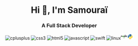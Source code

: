 <h1 align="center">Hi 👋, I'm Samouraï</h1>
<h3 align="center">A Full Stack Developer</h3>
<p align="center"><img src="https://devicons.github.io/devicon/devicon.git/icons/cplusplus/cplusplus-original.svg" alt="cplusplus" width="20" height="20"/> <img src="https://devicons.github.io/devicon/devicon.git/icons/css3/css3-original-wordmark.svg" alt="css3" width="20" height="20"/> <img src="https://devicons.github.io/devicon/devicon.git/icons/html5/html5-original-wordmark.svg" alt="html5" width="20" height="20"/> <img src="https://devicons.github.io/devicon/devicon.git/icons/javascript/javascript-original.svg" alt="javascript" width="20" height="20"/> <img src="https://devicons.github.io/devicon/devicon.git/icons/swift/swift-original-wordmark.svg" alt="swift" width="20" height="20"/> <img src="https://devicons.github.io/devicon/devicon.git/icons/linux/linux-original.svg" alt="linux" width="20" height="20"/><img src="https://github.com/devicons/devicon/blob/master/icons/nodejs/nodejs-original-wordmark.svg" alt="NodeJS" width="20" height="20"/><img
src="https://raw.githubusercontent.com/devicons/devicon/master/icons/python/python-original.svg" alt="Python" width="20" height="20"/>
</p>
